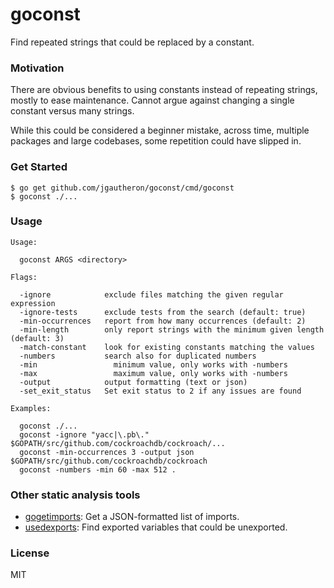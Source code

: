 # goconst

Find repeated strings that could be replaced by a constant.

### Motivation

There are obvious benefits to using constants instead of repeating strings, mostly to ease maintenance. Cannot argue against changing a single constant versus many strings.

While this could be considered a beginner mistake, across time, multiple packages and large codebases, some repetition could have slipped in.

### Get Started

    $ go get github.com/jgautheron/goconst/cmd/goconst
    $ goconst ./...

### Usage

```
Usage:

  goconst ARGS <directory>

Flags:

  -ignore            exclude files matching the given regular expression
  -ignore-tests      exclude tests from the search (default: true)
  -min-occurrences   report from how many occurrences (default: 2)
  -min-length        only report strings with the minimum given length (default: 3)
  -match-constant    look for existing constants matching the values
  -numbers           search also for duplicated numbers
  -min          	   minimum value, only works with -numbers
  -max          	   maximum value, only works with -numbers
  -output            output formatting (text or json)
  -set_exit_status   Set exit status to 2 if any issues are found

Examples:

  goconst ./...
  goconst -ignore "yacc|\.pb\." $GOPATH/src/github.com/cockroachdb/cockroach/...
  goconst -min-occurrences 3 -output json $GOPATH/src/github.com/cockroachdb/cockroach
  goconst -numbers -min 60 -max 512 .
```

### Other static analysis tools

- [gogetimports](https://github.com/jgautheron/gogetimports): Get a JSON-formatted list of imports.
- [usedexports](https://github.com/jgautheron/usedexports): Find exported variables that could be unexported.

### License
MIT
